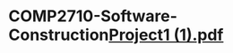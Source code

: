# COMP2710-Software-Construction[Project1 (1).pdf](https://github.com/makaylamcadoo/COMP2710-Software-Construction/files/9603626/Project1.1.pdf)
